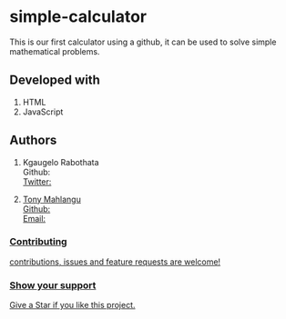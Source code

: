 # simple-calculator
This is our first calculator using a github, it can be used to solve simple mathematical problems.

## Developed with
1. HTML
2. JavaScript

## Authors
1. Kgaugelo Rabothata <br>
   Github: <a href="@kgaugelo-rabothata"> <br>
   Twitter: <a href="@misskayrabs">

2. Tony Mahlangu <br>
   Github: <a href="TonyM59"> <br>
   Email: <a href="@tonymahlangu59@gmail.com">

### Contributing
contributions, issues and feature requests are welcome!

### Show your support
Give a Star if you like this project.



